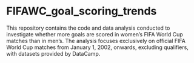# FIFAWC_goal_scoring_trends
This repository contains the code and data analysis conducted to investigate whether more goals are scored in women’s FIFA World Cup matches than in men’s. The analysis focuses exclusively on official FIFA World Cup matches from January 1, 2002, onwards, excluding qualifiers, with datasets provided by DataCamp.

